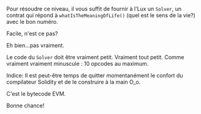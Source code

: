 Pour résoudre ce niveau, il vous suffit de fournir à l'Lux un `Solver`, un contrat qui répond à `whatIsTheMeaningOfLife()` (quel est le sens de la vie?) avec le bon numéro.

Facile, n'est ce pas?

Eh bien...pas vraiment. 

Le code du `Solver` doit être vraiment petit. Vraiment tout petit. Comme vraiment vraiment minuscule : 10 opcodes au maximum.

Indice: Il est peut-être temps de quitter momentanément le confort du compilateur Solidity et de le construire à la main O_o.

C'est le bytecode EVM.

Bonne chance!
